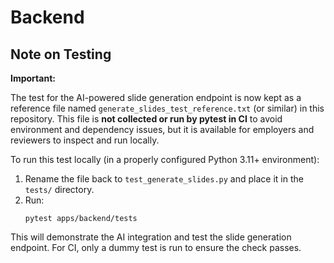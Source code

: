 # Backend

## Note on Testing

**Important:**

The test for the AI-powered slide generation endpoint is now kept as a reference file named `generate_slides_test_reference.txt` (or similar) in this repository. This file is **not collected or run by pytest in CI** to avoid environment and dependency issues, but it is available for employers and reviewers to inspect and run locally.

To run this test locally (in a properly configured Python 3.11+ environment):

1. Rename the file back to `test_generate_slides.py` and place it in the `tests/` directory.
2. Run:
   ```
   pytest apps/backend/tests
   ```

This will demonstrate the AI integration and test the slide generation endpoint. For CI, only a dummy test is run to ensure the check passes. 